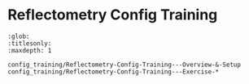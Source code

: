 # Reflectometry Config Training

```{toctree}
:glob:
:titlesonly:
:maxdepth: 1

config_training/Reflectometry-Config-Training-‐-Overview-&-Setup
config_training/Reflectometry-Config-Training-‐-Exercise-*
```